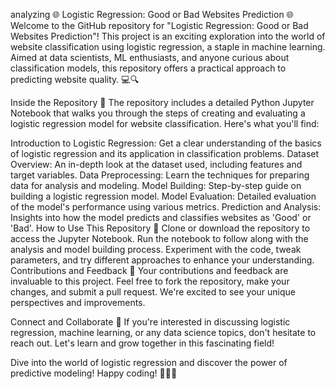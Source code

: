 analyzing
🌐 Logistic Regression: Good or Bad Websites Prediction 🌐
Welcome to the GitHub repository for "Logistic Regression: Good or Bad Websites Prediction"! This project is an exciting exploration into the world of website classification using logistic regression, a staple in machine learning. Aimed at data scientists, ML enthusiasts, and anyone curious about classification models, this repository offers a practical approach to predicting website quality. 💻🔍

Inside the Repository 📂
The repository includes a detailed Python Jupyter Notebook that walks you through the steps of creating and evaluating a logistic regression model for website classification. Here's what you'll find:

Introduction to Logistic Regression: Get a clear understanding of the basics of logistic regression and its application in classification problems.
Dataset Overview: An in-depth look at the dataset used, including features and target variables.
Data Preprocessing: Learn the techniques for preparing data for analysis and modeling.
Model Building: Step-by-step guide on building a logistic regression model.
Model Evaluation: Detailed evaluation of the model's performance using various metrics.
Prediction and Analysis: Insights into how the model predicts and classifies websites as 'Good' or 'Bad'.
How to Use This Repository 🚀
Clone or download the repository to access the Jupyter Notebook.
Run the notebook to follow along with the analysis and model building process.
Experiment with the code, tweak parameters, and try different approaches to enhance your understanding.
Contributions and Feedback 🤝
Your contributions and feedback are invaluable to this project. Feel free to fork the repository, make your changes, and submit a pull request. We're excited to see your unique perspectives and improvements.


Connect and Collaborate 🌟
If you're interested in discussing logistic regression, machine learning, or any data science topics, don't hesitate to reach out. Let's learn and grow together in this fascinating field!

Dive into the world of logistic regression and discover the power of predictive modeling! Happy coding! 🎉🐍💡

